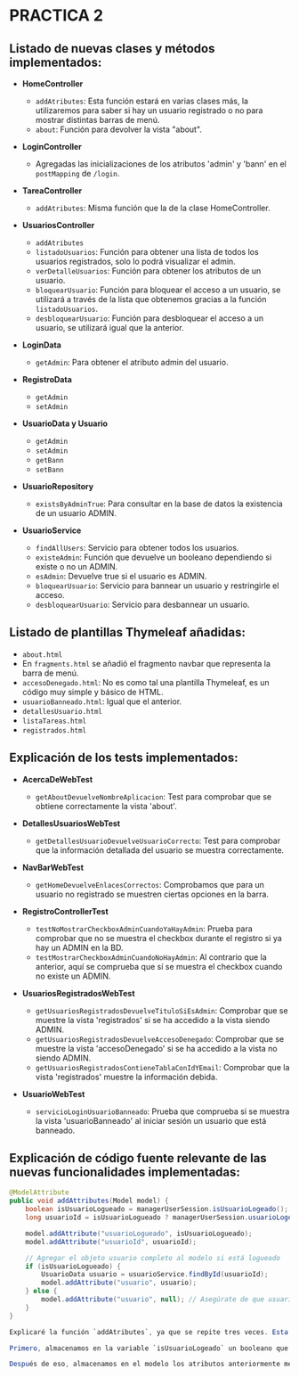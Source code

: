 # PRACTICA 2

## Listado de nuevas clases y métodos implementados:

- **HomeController**
    - `addAtributes`: Esta función estará en varias clases más, la utilizaremos para saber si hay un usuario registrado o no para mostrar distintas barras de menú.
    - `about`: Función para devolver la vista "about".

- **LoginController**
    - Agregadas las inicializaciones de los atributos 'admin' y 'bann' en el `postMapping` de `/login`.

- **TareaController**
    - `addAtributes`: Misma función que la de la clase HomeController.

- **UsuariosController**
    - `addAtributes`
    - `listadoUsuarios`: Función para obtener una lista de todos los usuarios registrados, solo lo podrá visualizar el admin.
    - `verDetalleUsuarios`: Función para obtener los atributos de un usuario.
    - `bloquearUsuario`: Función para bloquear el acceso a un usuario, se utilizará a través de la lista que obtenemos gracias a la función `listadoUsuarios`.
    - `desbloquearUsuario`: Función para desbloquear el acceso a un usuario, se utilizará igual que la anterior.

- **LoginData**
    - `getAdmin`: Para obtener el atributo admin del usuario.

- **RegistroData**
    - `getAdmin`
    - `setAdmin`

- **UsuarioData y Usuario**
    - `getAdmin`
    - `setAdmin`
    - `getBann`
    - `setBann`

- **UsuarioRepository**
    - `existsByAdminTrue`: Para consultar en la base de datos la existencia de un usuario ADMIN.

- **UsuarioService**
    - `findAllUsers`: Servicio para obtener todos los usuarios.
    - `existeAdmin`: Función que devuelve un booleano dependiendo si existe o no un ADMIN.
    - `esAdmin`: Devuelve true si el usuario es ADMIN.
    - `bloquearUsuario`: Servicio para bannear un usuario y restringirle el acceso.
    - `desbloquearUsuario`: Servicio para desbannear un usuario.

## Listado de plantillas Thymeleaf añadidas:

- `about.html`
- En `fragments.html` se añadió el fragmento navbar que representa la barra de menú.
- `accesoDenegado.html`: No es como tal una plantilla Thymeleaf, es un código muy simple y básico de HTML.
- `usuarioBanneado.html`: Igual que el anterior.
- `detallesUsuario.html`
- `listaTareas.html`
- `registrados.html`

## Explicación de los tests implementados:

- **AcercaDeWebTest**
    - `getAboutDevuelveNombreAplicacion`: Test para comprobar que se obtiene correctamente la vista 'about'.

- **DetallesUsuariosWebTest**
    - `getDetallesUsuarioDevuelveUsuarioCorrecto`: Test para comprobar que la información detallada del usuario se muestra correctamente.

- **NavBarWebTest**
    - `getHomeDevuelveEnlacesCorrectos`: Comprobamos que para un usuario no registrado se muestren ciertas opciones en la barra.

- **RegistroControllerTest**
    - `testNoMostrarCheckboxAdminCuandoYaHayAdmin`: Prueba para comprobar que no se muestra el checkbox durante el registro si ya hay un ADMIN en la BD.
    - `testMostrarCheckboxAdminCuandoNoHayAdmin`: Al contrario que la anterior, aquí se comprueba que sí se muestra el checkbox cuando no existe un ADMIN.

- **UsuariosRegistradosWebTest**
    - `getUsuariosRegistradosDevuelveTituloSiEsAdmin`: Comprobar que se muestre la vista 'registrados' si se ha accedido a la vista siendo ADMIN.
    - `getUsuariosRegistradosDevuelveAccesoDenegado`: Comprobar que se muestre la vista 'accesoDenegado' si se ha accedido a la vista no siendo ADMIN.
    - `getUsuariosRegistradosContieneTablaConIdYEmail`: Comprobar que la vista 'registrados' muestre la información debida.

- **UsuarioWebTest**
    - `servicioLoginUsuarioBanneado`: Prueba que comprueba si se muestra la vista 'usuarioBanneado' al iniciar sesión un usuario que está banneado.

## Explicación de código fuente relevante de las nuevas funcionalidades implementadas:

```java
@ModelAttribute
public void addAttributes(Model model) {
    boolean isUsuarioLogueado = managerUserSession.isUsuarioLogeado();
    long usuarioId = isUsuarioLogueado ? managerUserSession.usuarioLogeado() : 0L;

    model.addAttribute("usuarioLogueado", isUsuarioLogueado);
    model.addAttribute("usuarioId", usuarioId);

    // Agregar el objeto usuario completo al modelo si está logueado
    if (isUsuarioLogueado) {
        UsuarioData usuario = usuarioService.findById(usuarioId);
        model.addAttribute("usuario", usuario);
    } else {
        model.addAttribute("usuario", null); // Asegúrate de que usuario esté presente
    }
}

Explicaré la función `addAtributes`, ya que se repite tres veces. Esta función la utilizaremos para saber qué opciones de la barra de búsqueda se mostrarán en la página. Estas opciones difieren cuando hay un usuario autenticado y cuando no lo hay.

Primero, almacenamos en la variable `isUsuarioLogeado` un booleano que indica, gracias a la función `isUsuarioLogeado()`, si hay un usuario logueado. Luego, guardamos en `usuarioId` el ID del usuario logueado si está logueado o 0 de forma predeterminada. 

Después de eso, almacenamos en el modelo los atributos anteriormente mencionados, `'isUsuarioLogueado'` y `'usuarioId'`. Finalmente, mediante una estructura `if`, si el usuario está logueado, se guarda en la variable `usuario` de tipo `UsuarioData` el usuario de la misma ID que la almacenada en `usuarioId` y se almacena en el modelo. Si no está autenticado, se almacena en el modelo un usuario nulo.


